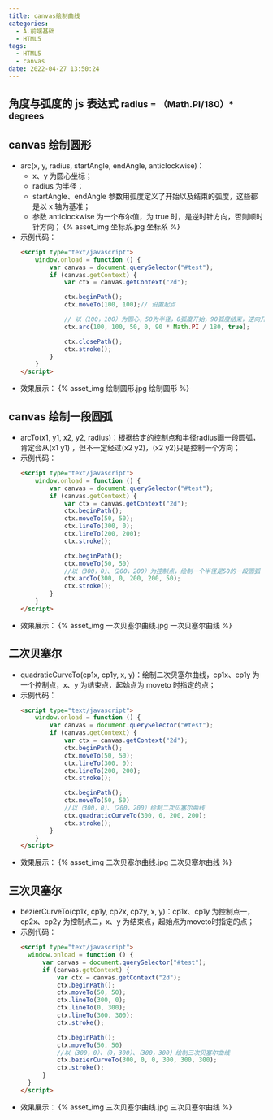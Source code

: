 ```yaml
---
title: canvas绘制曲线
categories:
  - A.前端基础
  - HTML5
tags:
  - HTML5
  - canvas
date: 2022-04-27 13:50:24
---
```

## 角度与弧度的 js 表达式 <b><small>radius = （Math.PI/180）* degrees</small></b>

## canvas 绘制圆形
- arc(x, y, radius, startAngle, endAngle, anticlockwise)：
  -  x、y 为圆心坐标；
  -  radius 为半径；
  -  startAngle、endAngle 参数用弧度定义了开始以及结束的弧度，这些都是以 x 轴为基准；
  - 参数 anticlockwise 为一个布尔值，为 true 时，是逆时针方向，否则顺时针方向；
    {% asset_img 坐标系.jpg 坐标系 %}
- 示例代码：
  ```HTML
  <script type="text/javascript">
      window.onload = function () {
          var canvas = document.querySelector("#test");
          if (canvas.getContext) {
              var ctx = canvas.getContext("2d");
  
              ctx.beginPath();
              ctx.moveTo(100, 100);// 设置起点
  
              // 以（100，100）为圆心，50为半径，0弧度开始，90弧度结束，逆向开始画圆
              ctx.arc(100, 100, 50, 0, 90 * Math.PI / 180, true);
  
              ctx.closePath();
              ctx.stroke();
          }
      }
  </script>
  ```
- 效果展示：
  {% asset_img 绘制圆形.jpg 绘制圆形 %}
## canvas 绘制一段圆弧
- arcTo(x1, y1, x2, y2, radius)：根据给定的控制点和半径radius画一段圆弧，肯定会从(x1 y1) ，但不一定经过(x2 y2)，(x2 y2)只是控制一个方向；
- 示例代码：
  ```HTML
  <script type="text/javascript">
      window.onload = function () {
          var canvas = document.querySelector("#test");
          if (canvas.getContext) {
              var ctx = canvas.getContext("2d");
              ctx.beginPath();
              ctx.moveTo(50, 50);
              ctx.lineTo(300, 0);
              ctx.lineTo(200, 200);
              ctx.stroke();
  
              ctx.beginPath();
              ctx.moveTo(50, 50)
              //以（300，0）、（200，200）为控制点，绘制一个半径是50的一段圆弧
              ctx.arcTo(300, 0, 200, 200, 50);
              ctx.stroke();
          }
      }
  </script>
  ```
- 效果展示：
  {% asset_img 一次贝塞尔曲线.jpg 一次贝塞尔曲线 %}
## 二次贝塞尔
- quadraticCurveTo(cp1x, cp1y, x, y)：绘制二次贝塞尔曲线，cp1x、cp1y 为一个控制点，x、y 为结束点，起始点为 moveto 时指定的点；
- 示例代码：
  ```HTML
  <script type="text/javascript">
      window.onload = function () {
          var canvas = document.querySelector("#test");
          if (canvas.getContext) {
              var ctx = canvas.getContext("2d");
              ctx.beginPath();
              ctx.moveTo(50, 50);
              ctx.lineTo(300, 0);
              ctx.lineTo(200, 200);
              ctx.stroke();
  
              ctx.beginPath();
              ctx.moveTo(50, 50)
              //以（300，0）、（200，200）绘制二次贝塞尔曲线
              ctx.quadraticCurveTo(300, 0, 200, 200);
              ctx.stroke();
          }
      }
  </script>
  ```
- 效果展示：
  {% asset_img 二次贝塞尔曲线.jpg 二次贝塞尔曲线 %}
## 三次贝塞尔
- bezierCurveTo(cp1x, cp1y, cp2x, cp2y, x, y)：cp1x、cp1y 为控制点一，cp2x、cp2y 为控制点二，x、y 为结束点，起始点为moveto时指定的点；
- 示例代码：
  ```HTML
  <script type="text/javascript">
    window.onload = function () {
        var canvas = document.querySelector("#test");
        if (canvas.getContext) {
            var ctx = canvas.getContext("2d");
            ctx.beginPath();
            ctx.moveTo(50, 50);
            ctx.lineTo(300, 0);
            ctx.lineTo(0, 300);
            ctx.lineTo(300, 300);
            ctx.stroke();

            ctx.beginPath();
            ctx.moveTo(50, 50)
            //以（300，0）、（0，300）、（300，300）绘制三次贝塞尔曲线
            ctx.bezierCurveTo(300, 0, 0, 300, 300, 300);
            ctx.stroke();
        }
    }
  </script>
  ```
- 效果展示：
  {% asset_img 三次贝塞尔曲线.jpg 三次贝塞尔曲线 %}